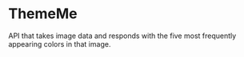 # ThemeMe
API that takes image data and responds with the five most frequently appearing colors in that image.
